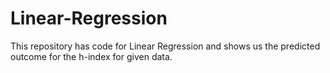 # Linear-Regression
This repository has code for Linear Regression and shows us the predicted outcome for the h-index for given data.
